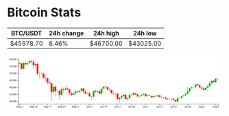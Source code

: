 # Bitcoin Stats

BTC/USDT|24h change|24h high|24h low|
|---|---|---|---|
|$45978.70|6.46%|$46700.00|$43025.00|

<img src="./chart.svg">
